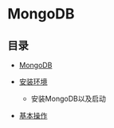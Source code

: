 # MongoDB
## 目录
* [MongoDB](https://github.com/Aria486/Yukina/blob/master/book/MongoDB.md)  

* [安装环境](https://github.com/Aria486/Yukina/blob/master/book/%E5%AE%89%E8%A3%85%E7%8E%AF%E5%A2%83.md)  
  * 安装MongoDB以及启动 
* [基本操作](https://github.com/Aria486/Yukina/blob/master/book/%E5%9F%BA%E6%9C%AC%E6%93%8D%E4%BD%9C.md)  




